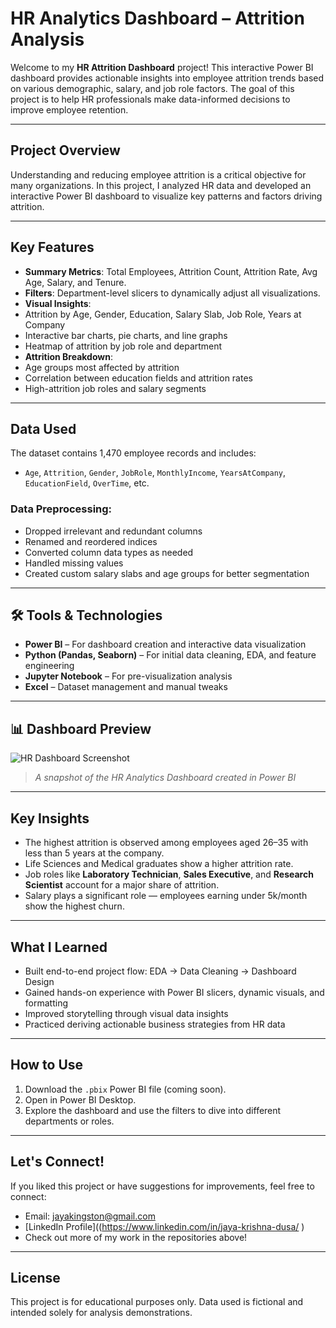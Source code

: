 #  HR Analytics Dashboard – Attrition Analysis

Welcome to my **HR Attrition Dashboard** project! This interactive Power BI dashboard provides actionable insights into employee attrition trends based on various demographic, salary, and job role factors. The goal of this project is to help HR professionals make data-informed decisions to improve employee retention.

---

##  Project Overview

Understanding and reducing employee attrition is a critical objective for many organizations. In this project, I analyzed HR data and developed an interactive Power BI dashboard to visualize key patterns and factors driving attrition.

---

##  Key Features

-  **Summary Metrics**: Total Employees, Attrition Count, Attrition Rate, Avg Age, Salary, and Tenure.
-  **Filters**: Department-level slicers to dynamically adjust all visualizations.
-  **Visual Insights**:
  - Attrition by Age, Gender, Education, Salary Slab, Job Role, Years at Company
  - Interactive bar charts, pie charts, and line graphs
  - Heatmap of attrition by job role and department
-  **Attrition Breakdown**:
  - Age groups most affected by attrition
  - Correlation between education fields and attrition rates
  - High-attrition job roles and salary segments

---

##  Data Used

The dataset contains 1,470 employee records and includes:
- `Age`, `Attrition`, `Gender`, `JobRole`, `MonthlyIncome`, `YearsAtCompany`, `EducationField`, `OverTime`, etc.

### Data Preprocessing:
-  Dropped irrelevant and redundant columns
-  Renamed and reordered indices
-  Converted column data types as needed
-  Handled missing values
-  Created custom salary slabs and age groups for better segmentation

---

## 🛠️ Tools & Technologies

- **Power BI** – For dashboard creation and interactive data visualization
- **Python (Pandas, Seaborn)** – For initial data cleaning, EDA, and feature engineering
- **Jupyter Notebook** – For pre-visualization analysis
- **Excel** – Dataset management and manual tweaks

---

## 📊 Dashboard Preview

![HR Dashboard Screenshot](./dashboard_screenshot.png)  
> *A snapshot of the HR Analytics Dashboard created in Power BI*

---

##  Key Insights

- The highest attrition is observed among employees aged 26–35 with less than 5 years at the company.
- Life Sciences and Medical graduates show a higher attrition rate.
- Job roles like **Laboratory Technician**, **Sales Executive**, and **Research Scientist** account for a major share of attrition.
- Salary plays a significant role — employees earning under 5k/month show the highest churn.

---

##  What I Learned

- Built end-to-end project flow: EDA → Data Cleaning → Dashboard Design
- Gained hands-on experience with Power BI slicers, dynamic visuals, and formatting
- Improved storytelling through visual data insights
- Practiced deriving actionable business strategies from HR data

---

##  How to Use

1. Download the `.pbix` Power BI file (coming soon).
2. Open in Power BI Desktop.
3. Explore the dashboard and use the filters to dive into different departments or roles.

---

##  Let's Connect!

If you liked this project or have suggestions for improvements, feel free to connect:

-  Email: jayakingston@gmail.com
-  [LinkedIn Profile]((https://www.linkedin.com/in/jaya-krishna-dusa/ )
-  Check out more of my work in the repositories above!

---

##  License

This project is for educational purposes only. Data used is fictional and intended solely for analysis demonstrations.

